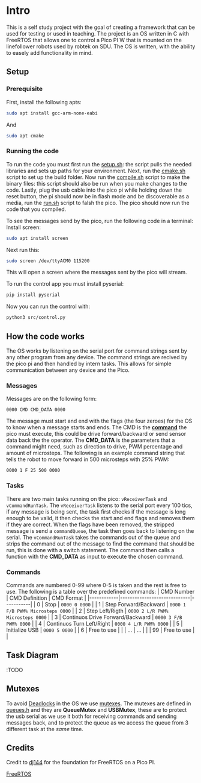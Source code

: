 # Intro
This is a self study project with the goal of creating a framework that can be used for testing or used in teaching. 
The project is an OS written in C with FreeRTOS that allows one to control a Pico PI W that is mounted on the linefollower robots used by robtek on SDU. The OS is written, with the ability to easely add functionality in mind. 

## Setup

### Prerequisite
First, install the following apts:

```bash
sudo apt install gcc-arm-none-eabi
```
And
```bash
sudo apt cmake
```

### Running the code

To run the code you must first run the [setup.sh](picoPI/setup.sh): the script pulls the needed libraries and sets up paths for your environment. Next, run the [cmake.sh](picoPI/cmake.sh) script to set up the build folder. Now run the [compile.sh](picoPI/compile.sh) script to make the binary files: this script should also be run when you make changes to the code. Lastly, plug the usb cable into the pico pi while holding down the reset button, the pi should now be in flash mode and be discoverable as a media, run the [run.sh](picoPI/run.sh) script to falsh the pico. The pico should now run the code that you compiled.

To see the messages send by the pico, run the following code in a terminal:
Install screen:
```bash
sudo apt install screen
```
Next run this:
```bash
sudo screen /dev/ttyACM0 115200
```
This will open a screen where the messages sent by the pico will stream.

To run the control app you must install pyserial:
```bash
pip install pyserial
```

Now you can run the control with:
```bash
python3 src/control.py
```

## How the code works
The OS works by listening on the serial port for command strings sent by any other program from any device. The command strings are recived by the pico pi and then handled by intern tasks. This allows for simple communication between any device and the Pico.

### Messages
Messages are on the following form:

`
    0000 CMD CMD_DATA 0000
`

The message must start and end with the flags (the four zeroes) for the OS to know when a message starts and ends. The CMD is the **[command](#commands)** the pico must execute, this could be drive forward/backward or send sensor data back the the operator. The **CMD_DATA** is the parameters that a command might need, such as direction to drive, PWM percentage and amount of microsteps. The following is an example command string that tells the robot to move forward in $500$ microsteps with $25\%$ PWM:

`
    0000 1 F 25 500 0000
`

### Tasks
There are two main tasks running on the pico: `vReceiverTask` and `vCommandRunTask`. The `vReceiverTask` listens to the serial port every $100$ tics, if any message is being sent, the task first checks if the message is long enough to be valid, it then checks the start and end flags and removes them if they are correct. When the flags have been removed, the stripped message is send a `commandQueue`, the task then goes back to listening on the serial. The `vCommandRunTask` takes the commands out of the queue and strips the command out of the message to find the command that should be run, this is done with a switch statement. The command then calls a function with the **CMD_DATA** as input to execute the chosen command.

### Commands
Commands are numbered 0-99 where 0-5 is taken and the rest is free to use. The following is a table over the predefined commands:
| CMD Number | CMD Definition              |   CMD Format |
|------------|-----------------------------|-----------|
| 0          | Stop                             | `0000 0 0000`  |
| 1          | Step Forward/Backward            | `0000 1 F/B PWM% Microsteps 0000`  |
| 2          | Step Left/Rigth                  | `0000 2 L/R PWM% Microsteps 0000`  |
| 3          | Continuos Drive Forward/Backward | `0000 3 F/B PWM% 0000`  |
| 4          | Continuos Turn Left/Right        | `0000 4 L/R PWM% 0000`  |
| 5          | Initialize USB                   | `0000 5 0000`           |
| 6          | Free to use                      |   |
| ...        | ...                              |   |
| 99         | Free to use                      |   |

## Task Diagram
:TODO


## Mutexes
To avoid [Deadlocks](https://www.geeksforgeeks.org/introduction-of-deadlock-in-operating-system/?) in the OS we use [mutexes](https://www.geeksforgeeks.org/difference-between-binary-semaphore-and-mutex/). The mutexes are defined in [queues.h](picoPI/src/inc/queues.h) and they are **QueueMutex** and **USBMutex**, these are to protect the usb serial as we use it both for receiving commands and sending messages back, and to protect the queue as we access the queue from 3 different task at the *same* time.


## Credits
Credit to [dj144](https://github.com/aws-iot-builder-tools/freertos-pi-pico) for the foundation for FreeRTOS on a Pico PI.

[FreeRTOS](https://github.com/FreeRTOS/FreeRTOS-Kernel)